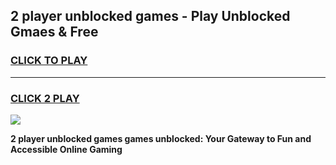
## 2 player unblocked games - Play Unblocked Gmaes & Free
<h3>
<a href="https://news.freeplayer.one?title=2_player_unblocked_games&ref=23F">CLICK TO PLAY</a></h3>
<hr>

<h3>
<a href="https://news.freeplayer.one?title=2_player_unblocked_games&ref=23F">CLICK 2 PLAY</a>
  
</h3>

<a href="https://news.freeplayer.one?title=2_player_unblocked_games&ref=23F/"><img src="https://clearcache.store/games.png"></a>


**2 player unblocked games games unblocked: Your Gateway to Fun and Accessible Online Gaming**
